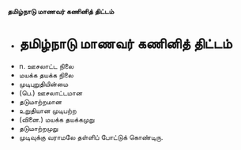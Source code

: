 **தமிழ்நாடு மாணவர் கணினித் திட்டம்**
- # தமிழ்நாடு மாணவர் கணினித் திட்டம்
- n. ஊசலாட்ட நிலை
- மயக்க தயக்க நிலை
- முடிபுறுதியின்மை
- (பெ.) ஊசலாட்டமான
- தடுமாற்றமான
- உறுதியான முடிபற்ற
- (வினை.) மயக்க தயக்கமுறு
- தடுமாற்றமுறு
- முடிவுக்கு வராமலே தள்ளிப் போட்டுக் கொண்டிரு.

